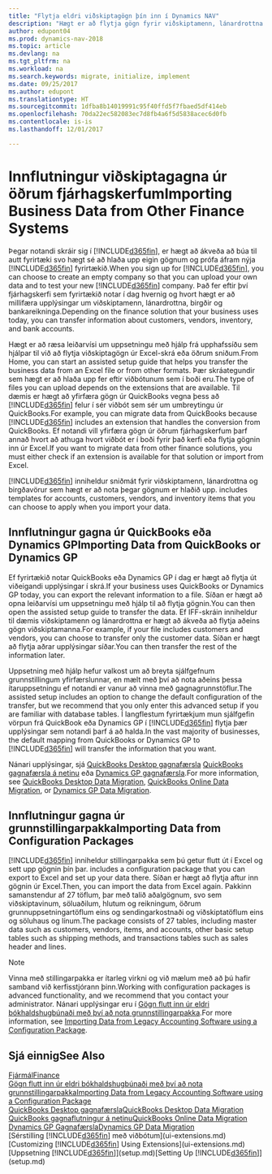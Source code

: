 ```yaml
---
title: "Flytja eldri viðskiptagögn þín inn í Dynamics NAV"
description: "Hægt er að flytja gögn fyrir viðskiptamenn, lánardrottna og birgðir, til dæmis frá Excel, QuickBooks, eða Dynamics GP inn í Dynamics NAV."
author: edupont04
ms.prod: dynamics-nav-2018
ms.topic: article
ms.devlang: na
ms.tgt_pltfrm: na
ms.workload: na
ms.search.keywords: migrate, initialize, implement
ms.date: 09/25/2017
ms.author: edupont
ms.translationtype: HT
ms.sourcegitcommit: 1dfba8b14019991c95f40ffd5f7fbaed5df414eb
ms.openlocfilehash: 70da22ec582083ec7d8fb4a6f5d5838acec6d0fb
ms.contentlocale: is-is
ms.lasthandoff: 12/01/2017

---
```

# <a name="importing-business-data-from-other-finance-systems"></a><span data-ttu-id="7a4f2-103">Innflutningur viðskiptagagna úr öðrum fjárhagskerfum</span><span class="sxs-lookup"><span data-stu-id="7a4f2-103">Importing Business Data from Other Finance Systems</span></span>
<span data-ttu-id="7a4f2-104">Þegar notandi skráir sig í [!INCLUDE[d365fin](includes/d365fin_md.md)], er hægt að ákveða að búa til autt fyrirtæki svo hægt sé að hlaða upp eigin gögnum og prófa áfram nýja [!INCLUDE[d365fin](includes/d365fin_md.md)] fyrirtækið.</span><span class="sxs-lookup"><span data-stu-id="7a4f2-104">When you sign up for [!INCLUDE[d365fin](includes/d365fin_md.md)], you can choose to create an empty company so that you can upload your own data and to test your new [!INCLUDE[d365fin](includes/d365fin_md.md)] company.</span></span> <span data-ttu-id="7a4f2-105">Það fer eftir því fjárhagskerfi sem fyrirtækið notar í dag hvernig og hvort hægt er að millifæra upplýsingar um viðskiptamenn, lánardrottna, birgðir og bankareikninga.</span><span class="sxs-lookup"><span data-stu-id="7a4f2-105">Depending on the finance solution that your business uses today, you can transfer information about customers, vendors, inventory, and bank accounts.</span></span>  

<span data-ttu-id="7a4f2-106">Hægt er að ræsa leiðarvísi um uppsetningu með hjálp frá upphafssíðu sem hjálpar til við að flytja viðskiptagögn úr Excel-skrá eða öðrum sniðum.</span><span class="sxs-lookup"><span data-stu-id="7a4f2-106">From Home, you can start an assisted setup guide that helps you transfer the business data from an Excel file or from other formats.</span></span> <span data-ttu-id="7a4f2-107">Þær skráategundir sem hægt er að hlaða upp fer eftir viðbótunum sem í boði eru.</span><span class="sxs-lookup"><span data-stu-id="7a4f2-107">The type of files you can upload depends on the extensions that are available.</span></span> <span data-ttu-id="7a4f2-108">Til dæmis er hægt að yfirfæra gögn úr QuickBooks vegna þess að [!INCLUDE[d365fin](includes/d365fin_md.md)] felur í sér viðbót sem sér um umbreytingu úr QuickBooks.</span><span class="sxs-lookup"><span data-stu-id="7a4f2-108">For example, you can migrate data from QuickBooks because [!INCLUDE[d365fin](includes/d365fin_md.md)] includes an extension that handles the conversion from QuickBooks.</span></span> <span data-ttu-id="7a4f2-109">Ef notandi vill yfirfæra gögn úr öðrum fjárhagskerfum þarf annað hvort að athuga hvort viðbót er í boði fyrir það kerfi eða flytja gögnin inn úr Excel.</span><span class="sxs-lookup"><span data-stu-id="7a4f2-109">If you want to migrate data from other finance solutions, you must either check if an extension is available for that solution or import from Excel.</span></span>  

[!INCLUDE[d365fin](includes/d365fin_md.md)]<span data-ttu-id="7a4f2-110"> inniheldur sniðmát fyrir viðskiptamenn, lánardrottna og birgðavörur sem hægt er að nota þegar gögnum er hlaðið upp.</span><span class="sxs-lookup"><span data-stu-id="7a4f2-110"> includes templates for accounts, customers, vendors, and inventory items that you can choose to apply when you import your data.</span></span>  

## <a name="importing-data-from-quickbooks-or-dynamics-gp"></a><span data-ttu-id="7a4f2-111">Innflutningur gagna úr QuickBooks eða Dynamics GP</span><span class="sxs-lookup"><span data-stu-id="7a4f2-111">Importing Data from QuickBooks or Dynamics GP</span></span>
<span data-ttu-id="7a4f2-112">Ef fyrirtækið notar QuickBooks eða Dynamics GP í dag er hægt að flytja út viðeigandi upplýsingar í skrá.</span><span class="sxs-lookup"><span data-stu-id="7a4f2-112">If your business uses QuickBooks or Dynamics GP today, you can export the relevant information to a file.</span></span> <span data-ttu-id="7a4f2-113">Síðan er hægt að opna leiðarvísi um uppsetningu með hjálp til að flytja gögnin.</span><span class="sxs-lookup"><span data-stu-id="7a4f2-113">You can then open the assisted setup guide to transfer the data.</span></span>
<span data-ttu-id="7a4f2-114">Ef IFF-skráin inniheldur til dæmis viðskiptamenn og lánardrottna er hægt að ákveða að flytja aðeins gögn viðskiptamanna.</span><span class="sxs-lookup"><span data-stu-id="7a4f2-114">For example, if your file includes customers and vendors, you can choose to transfer only the customer data.</span></span> <span data-ttu-id="7a4f2-115">Síðan er hægt að flytja aðrar upplýsingar síðar.</span><span class="sxs-lookup"><span data-stu-id="7a4f2-115">You can then transfer the rest of the information later.</span></span>  

<span data-ttu-id="7a4f2-116">Uppsetning með hjálp hefur valkost um að breyta sjálfgefnum grunnstillingum yfirfærslunnar, en mælt með því að nota aðeins þessa ítaruppsetningu ef notandi er vanur að vinna með gagnagrunnstöflur.</span><span class="sxs-lookup"><span data-stu-id="7a4f2-116">The assisted setup includes an option to change the default configuration of the transfer, but we recommend that you only enter this advanced setup if you are familiar with database tables.</span></span> <span data-ttu-id="7a4f2-117">Í langflestum fyrirtækjum mun sjálfgefin vörpun frá QuickBook eða Dynamics GP í [!INCLUDE[d365fin](includes/d365fin_md.md)] flytja þær upplýsingar sem notandi þarf á að halda.</span><span class="sxs-lookup"><span data-stu-id="7a4f2-117">In the vast majority of businesses, the default mapping from QuickBooks or Dynamics GP to [!INCLUDE[d365fin](includes/d365fin_md.md)] will transfer the information that you want.</span></span>  

<span data-ttu-id="7a4f2-118">Nánari upplýsingar, sjá [QuickBooks Desktop gagnafærsla](ui-extensions-quickbooks-data-migration.md) [QuickBooks gagnafærsla á netinu](ui-extensions-quickbooks-online-data-migration.md) eða [Dynamics GP gagnafærsla](ui-extensions-dynamicsgp-data-migration.md).</span><span class="sxs-lookup"><span data-stu-id="7a4f2-118">For more information, see [QuickBooks Desktop Data Migration](ui-extensions-quickbooks-data-migration.md), [QuickBooks Online Data Migration](ui-extensions-quickbooks-online-data-migration.md), or [Dynamics GP Data Migration](ui-extensions-dynamicsgp-data-migration.md).</span></span>  

## <a name="importing-data-from-configuration-packages"></a><span data-ttu-id="7a4f2-119">Innflutningur gagna úr grunnstillingarpakka</span><span class="sxs-lookup"><span data-stu-id="7a4f2-119">Importing Data from Configuration Packages</span></span>
[!INCLUDE[d365fin](includes/d365fin_md.md)]<span data-ttu-id="7a4f2-120"> inniheldur stillingarpakka sem þú getur flutt út í Excel og sett upp gögnin þín þar.</span><span class="sxs-lookup"><span data-stu-id="7a4f2-120"> includes a configuration package that you can export to Excel and set up your data there.</span></span> <span data-ttu-id="7a4f2-121">Síðan er hægt að flytja aftur inn gögnin úr Excel.</span><span class="sxs-lookup"><span data-stu-id="7a4f2-121">Then, you can import the data from Excel again.</span></span> <span data-ttu-id="7a4f2-122">Pakkinn samanstendur af 27 töflum, þar með talið aðalgögnum, svo sem viðskiptavinum, söluaðilum, hlutum og reikningum, öðrum grunnuppsetningartöflum eins og sendingarkostnaði og viðskiptatöflum eins og söluhaus og línum.</span><span class="sxs-lookup"><span data-stu-id="7a4f2-122">The package consists of 27 tables, including master data such as customers, vendors, items, and accounts, other basic setup tables such as shipping methods, and transactions tables such as sales header and lines.</span></span>  

> [!NOTE]  
>   <span data-ttu-id="7a4f2-123">Vinna með stillingarpakka er ítarleg virkni og við mælum með að þú hafir samband við kerfisstjórann þinn.</span><span class="sxs-lookup"><span data-stu-id="7a4f2-123">Working with configuration packages is advanced functionality, and we recommend that you contact your administrator.</span></span> <span data-ttu-id="7a4f2-124">Nánari upplýsingar eru í [Gögn flutt inn úr eldri bókhaldshugbúnaði með því að nota grunnstillingarpakka](across-import-data-configuration-packages.md).</span><span class="sxs-lookup"><span data-stu-id="7a4f2-124">For more information, see [Importing Data from Legacy Accounting Software using a Configuration Package](across-import-data-configuration-packages.md).</span></span>  

## <a name="see-also"></a><span data-ttu-id="7a4f2-125">Sjá einnig</span><span class="sxs-lookup"><span data-stu-id="7a4f2-125">See Also</span></span>
[<span data-ttu-id="7a4f2-126">Fjármál</span><span class="sxs-lookup"><span data-stu-id="7a4f2-126">Finance</span></span>](finance.md)  
[<span data-ttu-id="7a4f2-127">Gögn flutt inn úr eldri bókhaldshugbúnaði með því að nota grunnstillingarpakka</span><span class="sxs-lookup"><span data-stu-id="7a4f2-127">Importing Data from Legacy Accounting Software using a Configuration Package</span></span>](across-import-data-configuration-packages.md)  
[<span data-ttu-id="7a4f2-128">QuickBooks Desktop gagnafærsla</span><span class="sxs-lookup"><span data-stu-id="7a4f2-128">QuickBooks Desktop Data Migration</span></span>](ui-extensions-quickbooks-data-migration.md)  
[<span data-ttu-id="7a4f2-129">QuickBooks gagnaflutningur á netinu</span><span class="sxs-lookup"><span data-stu-id="7a4f2-129">QuickBooks Online Data Migration</span></span>](ui-extensions-quickbooks-online-data-migration.md)  
[<span data-ttu-id="7a4f2-130">Dynamics GP Gagnafærsla</span><span class="sxs-lookup"><span data-stu-id="7a4f2-130">Dynamics GP Data Migration</span></span>](ui-extensions-dynamicsgp-data-migration.md)  
<span data-ttu-id="7a4f2-131">[Sérstilling [!INCLUDE[d365fin](includes/d365fin_md.md)] með viðbótum](ui-extensions.md) </span><span class="sxs-lookup"><span data-stu-id="7a4f2-131">[Customizing [!INCLUDE[d365fin](includes/d365fin_md.md)] Using Extensions](ui-extensions.md) </span></span>  
<span data-ttu-id="7a4f2-132">[Uppsetning [!INCLUDE[d365fin](includes/d365fin_md.md)]](setup.md)</span><span class="sxs-lookup"><span data-stu-id="7a4f2-132">[Setting Up [!INCLUDE[d365fin](includes/d365fin_md.md)]](setup.md)</span></span>

## 

